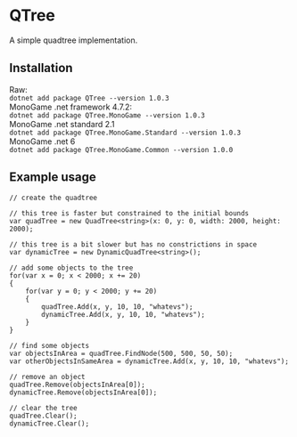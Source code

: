 # QTree
A simple quadtree implementation.  

## Installation

Raw:  
`dotnet add package QTree --version 1.0.3`  
MonoGame .net framework 4.7.2:  
`dotnet add package QTree.MonoGame --version 1.0.3`  
MonoGame .net standard 2.1  
`dotnet add package QTree.MonoGame.Standard --version 1.0.3`  
MonoGame .net 6  
`dotnet add package QTree.MonoGame.Common --version 1.0.0`

## Example usage


    // create the quadtree

    // this tree is faster but constrained to the initial bounds 
    var quadTree = new QuadTree<string>(x: 0, y: 0, width: 2000, height: 2000);

    // this tree is a bit slower but has no constrictions in space
    var dynamicTree = new DynamicQuadTree<string>();
    
    // add some objects to the tree
    for(var x = 0; x < 2000; x += 20)
    {
        for(var y = 0; y < 2000; y += 20)
        {
            quadTree.Add(x, y, 10, 10, "whatevs");
            dynamicTree.Add(x, y, 10, 10, "whatevs");
        }
    }
    
    // find some objects
    var objectsInArea = quadTree.FindNode(500, 500, 50, 50);
    var otherObjectsInSameArea = dynamicTree.Add(x, y, 10, 10, "whatevs");
    
    // remove an object
    quadTree.Remove(objectsInArea[0]);
    dynamicTree.Remove(objectsInArea[0]);
    
    // clear the tree
    quadTree.Clear();
    dynamicTree.Clear();
